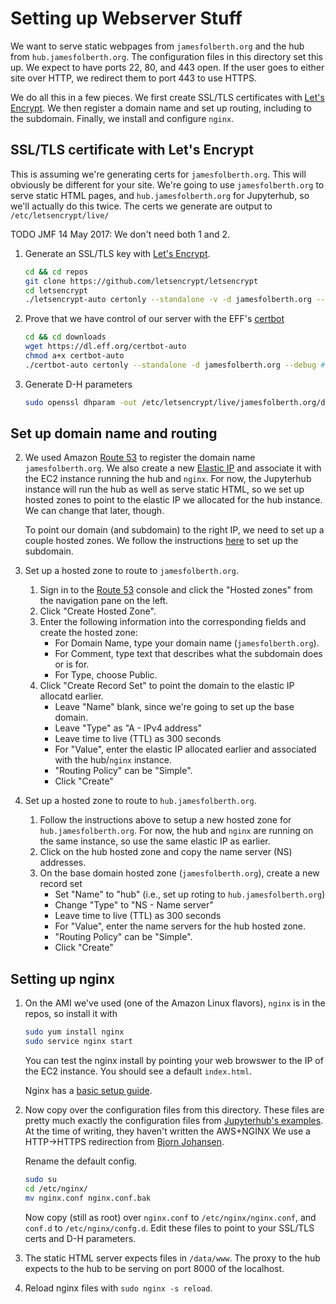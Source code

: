 # Setting up Webserver Stuff
We want to serve static webpages from `jamesfolberth.org` and the hub from `hub.jamesfolberth.org`.
The configuration files in this directory set this up.
We expect to have ports 22, 80, and 443 open.
If the user goes to either site over HTTP, we redirect them to port 443 to use HTTPS.

We do all this in a few pieces.
We first create SSL/TLS certificates with [Let's Encrypt](https://letsencrypt.org/).
We then register a domain name and set up routing, including to the subdomain.
Finally, we install and configure `nginx`.


## SSL/TLS certificate with Let's Encrypt
This is assuming we're generating certs for `jamesfolberth.org`.
This will obviously be different for your site.
We're going to use `jamesfolberth.org` to serve static HTML pages, and `hub.jamesfolberth.org` for Jupyterhub, so we'll actually do this twice.
The certs we generate are output to `/etc/letsencrypt/live/`

TODO JMF 14 May 2017: We don't need both 1 and 2.

1. Generate an SSL/TLS key with [Let's Encrypt](https://letsencrypt.org/).
   ```bash
   cd && cd repos
   git clone https://github.com/letsencrypt/letsencrypt
   cd letsencrypt
   ./letsencrypt-auto certonly --standalone -v -d jamesfolberth.org --debug # need debug on Amazon Linux
   ```

2. Prove that we have control of our server with the EFF's [certbot](https://certbot.eff.org/#centosrhel6-nginx)
   ```bash
   cd && cd downloads
   wget https://dl.eff.org/certbot-auto
   chmod a+x certbot-auto
   ./certbot-auto certonly --standalone -d jamesfolberth.org --debug # need debug on Amazon Linux
   ```

3. Generate D-H parameters
   ```bash
   sudo openssl dhparam -out /etc/letsencrypt/live/jamesfolberth.org/dhparams.pem 2048
   ```


## Set up domain name and routing
2. We used Amazon [Route 53](https://aws.amazon.com/route53/) to register the domain name `jamesfolberth.org`.
   We also create a new [Elastic IP](http://docs.aws.amazon.com/AWSEC2/latest/UserGuide/elastic-ip-addresses-eip.html) and associate it with the EC2 instance running the hub and `nginx`.
   For now, the Jupyterhub instance will run the hub as well as serve static HTML, so we set up hosted zones to point to the elastic IP we allocated for the hub instance.
   We can change that later, though.

   To point our domain (and subdomain) to the right IP, we need to set up a couple hosted zones.
   We follow the instructions [here](https://aws.amazon.com/premiumsupport/knowledge-center/create-subdomain-route-53/) to set up the subdomain.

3. Set up a hosted zone to route to `jamesfolberth.org`.
   1. Sign in to the [Route 53](https://console.aws.amazon.com/route53/home) console and click the "Hosted zones" from the navigation pane on the left.
   2. Click "Create Hosted Zone".
   3. Enter the following information into the corresponding fields and create the hosted zone:
      * For Domain Name, type your domain name (`jamesfolberth.org`).
      * For Comment, type text that describes what the subdomain does or is for.
      * For Type, choose Public.
   4. Click "Create Record Set" to point the domain to the elastic IP allocatd earlier.
      * Leave "Name" blank, since we're going to set up the base domain.
      * Leave "Type" as "A - IPv4 address"
      * Leave time to live (TTL) as 300 seconds
      * For "Value", enter the elastic IP allocated earlier and associated with the hub/`nginx` instance.
      * "Routing Policy" can be "Simple".
      * Click "Create"

4. Set up a hosted zone to route to `hub.jamesfolberth.org`.
   1. Follow the instructions above to setup a new hosted zone for `hub.jamesfolberth.org`.
      For now, the hub and `nginx` are running on the same instance, so use the same elastic IP as earlier.
   2. Click on the hub hosted zone and copy the name server (NS) addresses.
   3. On the base domain hosted zone (`jamesfolberth.org`), create a new record set
      * Set "Name" to "hub" (i.e., set up roting to `hub.jamesfolberth.org`)
      * Change "Type" to "NS - Name server"
      * Leave time to live (TTL) as 300 seconds
      * For "Value", enter the name servers for the hub hosted zone.
      * "Routing Policy" can be "Simple".
      * Click "Create"


## Setting up nginx
1. On the AMI we've used (one of the Amazon Linux flavors), `nginx` is in the repos, so install it with

   ```bash
   sudo yum install nginx
   sudo service nginx start
   ```

   You can test the nginx install by pointing your web browswer to the IP of the EC2 instance.
   You should see a default `index.html`.

   Nginx has a [basic setup guide](https://www.nginx.com/blog/setting-up-nginx/).

2. Now copy over the configuration files from this directory.
   These files are pretty much exactly the configuration files from [Jupyterhub's examples](http://jupyterhub.readthedocs.io/en/latest/config-examples.html).
   At the time of writing, they haven't written the AWS+NGINX
   We use a HTTP->HTTPS redirection from [Bjorn Johansen](https://www.bjornjohansen.no/redirect-to-https-with-nginx).

   Rename the default config.
   ```bash
   sudo su
   cd /etc/nginx/
   mv nginx.conf nginx.conf.bak
   ```
   Now copy (still as root) over `nginx.conf` to `/etc/nginx/nginx.conf`, and `conf.d` to `/etc/nginx/confg.d`.
   Edit these files to point to your SSL/TLS certs and D-H parameters.

3. The static HTML server expects files in `/data/www`.
   The proxy to the hub expects to the hub to be serving on port 8000 of the localhost.

4. Reload nginx files with `sudo nginx -s reload`.
